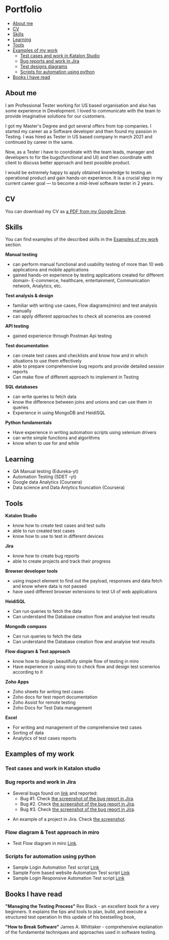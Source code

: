 # Portfolio
- [About me](#about-me)
- [CV](#cv)
- [Skills](#skills)
- [Learning](#Learning)
- [Tools](#tools)
- [Examples of my work](#examples-of-my-work)
  * [Test cases and work in Katalon Studio](#test-cases-and-work-in-Katalon-studio)
  * [Bug reports and work in Jira](#bug-reports-and-work-in-jira)
  * [Test designs diagrams](#Flow-diagram-&-Test-approach-in-miro)
  * [Scripts for automation using python](#Scripts-for-automation-using-python)
- [Books I have read](#books-i-have-read)

## About me

I am Professional Tester working for US based organisation and also has some experience in Development. I loved to communicate with the team to provide imaginative solutions for our customers.

I got my Master's Degree and got several offers from top companies. I started my career as a Software developer and then found my passion in Testing. I was hired as Tester in US based company in march 2021 and continued by career in the same.

Now, as a Tester i have to coordinate with the team leads, manager and developers to for tbe bugs(functional and UI) and then coordinate with client to discuss better approach and best possible product.

I would be extremely happy to apply obtained knowledge to testing an operational product and gain hands-on experience. It is a crucial step in my current career goal — to become a mid-level software tester in 2 years.

## CV
You can download my CV as [a PDF from my Google Drive](https://drive.google.com/file/d/1LuKjJqOXWOHh1COvGSpuL5dksUav75v9/view?usp=sharing).

## Skills

You can find examples of the described skills in the [Examples of my work](https://drive.google.com/drive/folders/1Y3VxRKGaBNM8R0dP-GjJR5PJLtRvY7xF?usp=sharing) section.

__Manual testing__
  * can perform manual functional and usability testing of more than 10 web applications and mobile applications
  * gained hands-on experience by testing applications created for different domain- E-commerce, healthcare, entertainment, Communication network, Analytics, etc.

__Test analysis & design__
  * familiar with writing use cases, Flow diagrams(miro) and test analysis manually
  * can apply different approaches to check all scenerios are covered

__API testing__
  * gained experience through Postman Api testing

__Test documentation__
  * can create test cases and checklists and know how and in which situations to use them effectively
  * able to prepare comprehensive bug reports and provide detailed session reports
  * Can make flow of different approach to implement in Testing 

__SQL databases__
  * can write queries to fetch data
  * know the difference between joins and unions and can use them in queries
  * Experience in using MongoDB and HeidiSQL

__Python fundamentals__
  * Have experience in writing automation scripts using selenium drivers
  * can write simple functions and algorithms
  * know when to use for and while


## Learning 

 * QA Manual testing (Edureka-yt)
 * Automation Testing (SDET -yt)
 * Google data Analytics (Coursera)
 * Data science and Data Anlytics founcation (Coursera)

## Tools

__Katalon Studio__
  * know how to create test cases and test suits
  * able to run created test cases
  * know how to use to test in different devices

__Jira__
  * know how to create bug reports
  * able to create projects and track their progress

__Browser developer tools__
  * using inspect element to find out the payload, responses and data fetch and know where data is not passed
  * have used different browser extensions to test UI of web applications

__HeidiSQL__
  * Can run queries to fetch the data
  * Can understand the Database creation flow and analyise test results
 
__Mongodb compass__
  * Can run queries to fetch the data
  * Can understand the Database creation flow and analyise test results
  
__Flow diagram & Test approach__
  * know how to design beautifully simple flow of testing in miro
  * Have experience in using miro to check flow and design test scenerios according to it

__Zoho Apps__
 * Zoho sheets for writing test cases 
 * Zoho docs for test report documentation
 * Zoho Assist for remote testing 
 * Zoho Docs for Test Data management

__Excel__
 * For writing and management of the comprehensive test cases
 * Sorting of data 
 * Analytics of test cases reports

## Examples of my work

### Test cases and work in Katalon studio

### Bug reports and work in Jira

- Several bugs found on [link]() and reported:
  * Bug #1. Check [the screenshot of the bug report in Jira]().
  * Bug #2. Check [the screenshot of the bug report in Jira]().
  * Bug #3. Check [the screenshot of the bug report in Jira]().
* An example of a project in Jira. Check [the screenshot]().

### Flow diagram & Test approach in miro
* Test Flow diagram in miro [Link](https://drive.google.com/file/d/1WRrh4hXo31B9SY5MM2b2OMg2tpAb3avU/view?usp=sharing). 


### Scripts for automation using python

* Sample Login Automation Test script [Link](https://drive.google.com/file/d/14S6UThwu7exRNeiLrAng3lEE2AGFVy0h/view?usp=sharing) 
* Sample Form based website Automation Test script [Link](https://drive.google.com/file/d/1U4JTreoeV2leivC-BvJa2Il7e2LApTMJ/view?usp=sharing) 
* Sample Login Responsive Automation Test script [Link](https://drive.google.com/file/d/1_OVh20iKVbF_pJkcISNQJi65CXR3kq--/view?usp=sharing)

## Books I have read
__"Managing the Testing Process"__ Rex Black - an excellent book for a very beginners. It explains the tips and tools to plan, build, and execute a structured test operation In this update of his bestselling book, 

__"How to Break Software"__  James A. Whittaker - comprehensive explanation of the fundamental techniques and approaches used in software testing.
